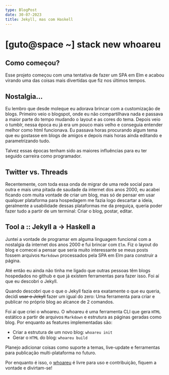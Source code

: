 ```yaml
---
type: BlogPost
date: 30-07-2023
title: Jekyll, mas com Haskell
---
```


# [guto@space ~] stack new whoareu

## Como começou?

Esse projeto começou com uma tentativa de fazer um SPA em Elm e acabou virando uma das coisas mais divertidas que fiz nos últimos tempos.

## Nostalgia...

Eu lembro que desde moleque eu adorava brincar com a customização de blogs. Primeiro veio o blogspot, onde eu não compartilhava nada e passava a maior parte do tempo mudando o layout e as cores do tema. Depois veio o tumblr, nessa época eu já era um pouco mais velho e conseguia entender melhor como html funcionava. Eu passava horas procurando algum tema que eu gostasse em blogs de amigos e depois mais horas ainda editando e parametrizando tudo.

Talvez essas épocas tenham sido as maiores influências para eu ter seguido carreira como programador.

## Twitter vs. Threads

Recentemente, com toda essa onda de migrar de uma rede social para outra e mais uma pitada de saudade da internet dos anos 2000, eu acabei ficando com muita vontade de criar um blog, mas só de pensar em usar qualquer plataforma para hospedagem me fazia logo descartar a ideia, geralmente a usabilidade dessas plataformas me da preguiça, queria poder fazer tudo a partir de um terminal: Criar o blog, postar, editar.

## Tool a :: Jekyll a -> Haskell a

Juntei a vontade de programar em alguma linguagem funcional com a nostalgia da internet dos anos 2000 e fui brincar com `Elm`. Fiz o layout do blog e comecei a pensar que seria muito interessante se meus posts fossem arquivos `Markdown` processados pela SPA em Elm para construir a página.

Até então eu ainda não tinha me ligado que outras pessoas têm blogs hospedados no github e que já existem ferramentas para fazer isso. Foi aí que eu descobri o Jekyll.

Quando descobri que o que o Jekyll fazia era exatamente o que eu queria, decidi ~~usar o Jekyll~~ fazer um igual do zero: Uma ferramenta para criar e publicar no próprio blog ao alcance de 2 comandos. 

Foi aí que criei o whoareu. O whoareu é uma ferramenta CLI que gera `HTML` estático a partir de arquivos `Markdown` e estrutura as páginas geradas como blog. Por enquanto as features implementadas são:

- Criar a estrutura de um novo blog: `whoareu init`
- Gerar o `HTML` do blog: `whoareu build`

Planejo adicionar coisas como suporte a temas, live-update e ferramentas para publicação multi-plataforma no futuro.

Por enquanto é isso, o [whoareu](https://github.com/augustohdias/whoareu) é livre para uso e contribuição, fiquem a vontade e divirtam-se!

